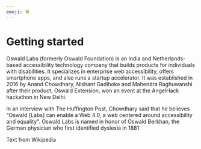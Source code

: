 ```yaml
---
emoji: 🛠️
---
```


# Getting started

Oswald Labs (formerly Oswald Foundation) is an India and Netherlands-based accessibility technology company that builds products for individuals with disabilities. It specializes in enterprise web accessibility, offers smartphone apps, and also runs a startup accelerator. It was established in 2016 by Anand Chowdhary, Nishant Gadihoke and Mahendra Raghuwanshi after their product, Oswald Extension, won an event at the AngelHack hackathon in New Delhi.

In an interview with The Huffington Post, Chowdhary said that he believes "Oswald \[Labs] can enable a Web 4.0, a web centered around accessibility and equality". Oswald Labs is named in honor of Oswald Berkhan, the German physician who first identified dyslexia in 1881.

Text from Wikipedia
